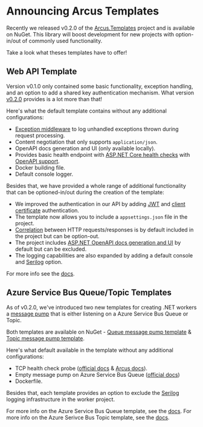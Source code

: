 # Announcing Arcus Templates

Recently we released v0.2.0 of the [Arcus.Templates](https://github.com/arcus-azure/arcus.templates/releases/tag/v0.2.0) project and is available on NuGet.
This library will boost development for new projects with option-in/out of commonly used functionality.

Take a look what theses templates have to offer!

## Web API Template

Version v0.1.0 only contained some basic functionality, exception handling, and an option to add a shared key authentication mechanism.
What version [v0.2.0](https://www.nuget.org/packages/Arcus.Templates.WebApi/) provides is a lot more than that! 

Here's what the default template contains without any additional configurations:

* [Exception middleware](https://webapi.arcus-azure.net/features/logging) to log unhandled exceptions thrown during request processing.
* Content negotiation that only supports `application/json`.
* OpenAPI docs generation and UI (only available locally).
* Provides basic health endpoint with [ASP.NET Core health checks](https://docs.microsoft.com/en-us/aspnet/core/host-and-deploy/health-checks?view=aspnetcore-2.2) with [OpenAPI support](https://www.codit.eu/blog/documenting-asp-net-core-health-checks-with-openapi/).
* Docker building file.
* Default console logger.

Besides that, we have provided a whole range of additional functionality that can be optioned-in/out during the creation of the template:

* We improved the authentication in our API by adding [JWT](https://webapi.arcus-azure.net/features/security/auth/certificate) and [client certificate](https://webapi.arcus-azure.net/features/security/auth/certificate) authentication.
* The template now allows you to include a `appsettings.json` file in the project.
* [Correlation](https://webapi.arcus-azure.net/features/correlation) between HTTP requests/responses is by default included in the project but can be option-out.
* The project includes [ASP.NET OpenAPI docs generation and UI](https://docs.microsoft.com/en-us/aspnet/core/tutorials/getting-started-with-swashbuckle?view=aspnetcore-3.1&tabs=visual-studio) by default but can be excluded.
* The logging capabilities are also expanded by adding a default console and [Serilog](https://serilog.net/) option.

For more info see the [docs](https://templates.arcus-azure.net/features/web-api-template).

## Azure Service Bus Queue/Topic Templates

As of v0.2.0, we've introduced two new templates for creating .NET workers a [message pump](https://messaging.arcus-azure.net/features/message-pumps/service-bus) that is either listening on a Azure Service Bus Queue or Topic.

Both templates are available on NuGet - [Queue message pump template](https://www.nuget.org/packages/Arcus.Templates.ServiceBus.Queue/) & [Topic message pump template](https://www.nuget.org/packages/Arcus.Templates.ServiceBus.Topic/).

Here's what default available in the template without any additional configurations:

* TCP health check probe ([official docs](https://docs.microsoft.com/en-us/aspnet/core/host-and-deploy/health-checks?view=aspnetcore-2.2) & [Arcus docs](https://messaging.arcus-azure.net/features/tcp-health-probe)).
* Empty message pump on Azure Service Bus Queue ([official docs](https://docs.microsoft.com/en-us/azure/service-bus-messaging/service-bus-dotnet-get-started-with-queues))
* Dockerfile.

Besides that, each template provides an option to exclude the [Serilog](https://serilog.net/) logging infrastructure in the worker project.

For more info on the Azure Service Bus Queue template, see the [docs](https://templates.arcus-azure.net/features/servicebus-queue-worker-template).
For more info on the Azure Serivce Bus Topic template, see the [docs](https://templates.arcus-azure.net/features/servicebus-topic-worker-template).
